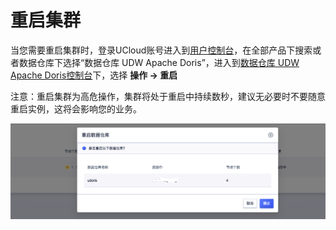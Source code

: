 # 重启集群

当您需要重启集群时，登录UCloud账号进入到[用户控制台](https://passport.ucloud.cn/#login)，在全部产品下搜索或者数据仓库下选择“数据仓库 UDW Apache Doris”，进入到[数据仓库 UDW Apache Doris控制台](https://console.ucloud.cn/udw/doris)下，选择 **操作 -> 重启**

<p class="tip">
  注意：重启集群为高危操作，集群将处于重启中持续数秒，建议无必要时不要随意重启实例，这将会影响您的业务。
</p>

![udoris-restart](../images/udoris-restart.png)

